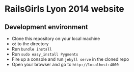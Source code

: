 # RailsGirls Lyon 2014 website

## Development environment

- Clone this repository on your local machine
- `cd` to the directory
- Run `bundle install`
- Run `sudo easy_install Pygments`
- Fire up a console and run `jekyll serve` in the cloned repo
- Open your browser and go to `http://localhost:4000`
